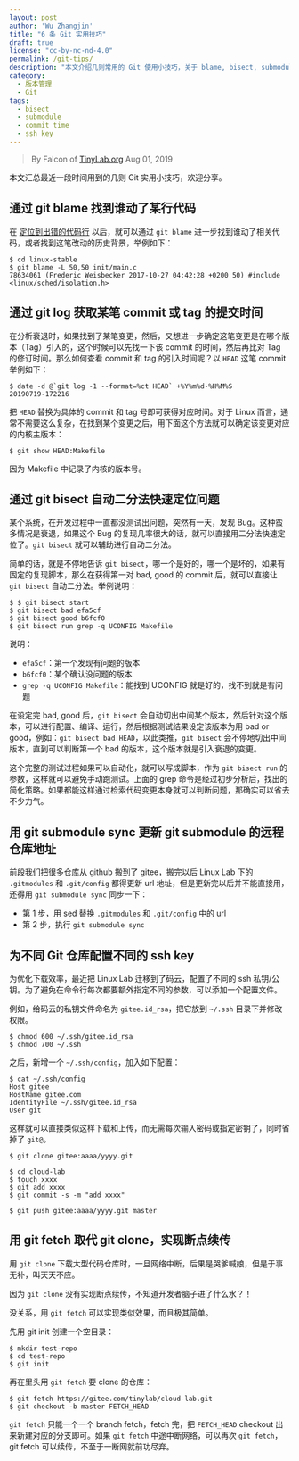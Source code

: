 ```yaml
---
layout: post
author: 'Wu Zhangjin'
title: "6 条 Git 实用技巧"
draft: true
license: "cc-by-nc-nd-4.0"
permalink: /git-tips/
description: "本文介绍几则常用的 Git 使用小技巧，关于 blame, bisect, submodule, commit time, ssh key ..."
category:
  - 版本管理
  - Git
tags:
  - bisect
  - submodule
  - commit time
  - ssh key
---
```


> By Falcon of [TinyLab.org][1]
> Aug 01, 2019

本文汇总最近一段时间用到的几则 Git 实用小技巧，欢迎分享。

## 通过 git blame 找到谁动了某行代码

在 [定位到出错的代码行](http://tinylab.org/bugfix-silence-raspi3-boot-warnings/) 以后，就可以通过 `git blame` 进一步找到谁动了相关代码，或者找到这笔改动的历史背景，举例如下：

    $ cd linux-stable
    $ git blame -L 50,50 init/main.c
    78634061 (Frederic Weisbecker 2017-10-27 04:42:28 +0200 50) #include <linux/sched/isolation.h>


## 通过 git log 获取某笔 commit 或 tag 的提交时间

在分析衰退时，如果找到了某笔变更，然后，又想进一步确定这笔变更是在哪个版本（Tag）引入的，这个时候可以先找一下该 commit 的时间，然后再比对 Tag 的修订时间。那么如何查看 commit 和 tag 的引入时间呢？以 `HEAD` 这笔 commit 举例如下：

    $ date -d @`git log -1 --format=%ct HEAD` +%Y%m%d-%H%M%S
    20190719-172216

把 `HEAD` 替换为具体的 commit 和 tag 号即可获得对应时间。对于 Linux 而言，通常不需要这么复杂，在找到某个变更之后，用下面这个方法就可以确定该变更对应的内核主版本：

    $ git show HEAD:Makefile

因为 Makefile 中记录了内核的版本号。

## 通过 git bisect 自动二分法快速定位问题


某个系统，在开发过程中一直都没测试出问题，突然有一天，发现 Bug。这种蛮多情况是衰退，如果这个 Bug 的复现几率很大的话，就可以直接用二分法快速定位了。`git bisect` 就可以辅助进行自动二分法。

简单的话，就是不停地告诉 `git bisect`，哪一个是好的，哪一个是坏的，如果有固定的复现脚本，那么在获得第一对 bad, good 的 commit 后，就可以直接让 `git bisect` 自动二分法。举例说明：

    $ $ git bisect start
    $ git bisect bad efa5cf
    $ git bisect good b6fcf0
    $ git bisect run grep -q UCONFIG Makefile

说明：

* `efa5cf`：第一个发现有问题的版本
* `b6fcf0`：某个确认没问题的版本
* `grep -q UCONFIG Makefile`：能找到 UCONFIG 就是好的，找不到就是有问题

在设定完 bad, good 后，`git bisect` 会自动切出中间某个版本，然后针对这个版本，可以进行配置、编译、运行，然后根据测试结果设定该版本为用 bad or good，例如：`git bisect bad HEAD`，以此类推，`git bisect` 会不停地切出中间版本，直到可以判断第一个 bad 的版本，这个版本就是引入衰退的变更。

这个完整的测试过程如果可以自动化，就可以写成脚本，作为 `git bisect run` 的参数，这样就可以避免手动跑测试。上面的 grep 命令是经过初步分析后，找出的简化策略。如果都能这样通过检索代码变更本身就可以判断问题，那确实可以省去不少力气。

## 用 git submodule sync 更新 git submodule 的远程仓库地址

前段我们把很多仓库从 github 搬到了 gitee，搬完以后 Linux Lab 下的 `.gitmodules` 和 `.git/config` 都得更新 url 地址，但是更新完以后并不能直接用，还得用 `git submodule sync` 同步一下：

* 第 1 步，用 sed 替换 `.gitmodules` 和 `.git/config` 中的 url
* 第 2 步，执行 `git submodule sync`

## 为不同 Git 仓库配置不同的 ssh key

为优化下载效率，最近把 Linux Lab 迁移到了码云，配置了不同的 ssh 私钥/公钥。为了避免在命令行每次都要额外指定不同的参数，可以添加一个配置文件。

例如，给码云的私钥文件命名为 `gitee.id_rsa`，把它放到 `~/.ssh` 目录下并修改权限。

    $ chmod 600 ~/.ssh/gitee.id_rsa
    $ chmod 700 ~/.ssh

之后，新增一个 `~/.ssh/config`，加入如下配置：

    $ cat ~/.ssh/config
    Host gitee
	HostName gitee.com
	IdentityFile ~/.ssh/gitee.id_rsa
	User git

这样就可以直接类似这样下载和上传，而无需每次输入密码或指定密钥了，同时省掉了 `git@`。

    $ git clone gitee:aaaa/yyyy.git

    $ cd cloud-lab
    $ touch xxxx
    $ git add xxxx
    $ git commit -s -m "add xxxx"

    $ git push gitee:aaaa/yyyy.git master

## 用 git fetch 取代 git clone，实现断点续传

用 `git clone` 下载大型代码仓库时，一旦网络中断，后果是哭爹喊娘，但是于事无补，叫天天不应。

因为 `git clone` 没有实现断点续传，不知道开发者脑子进了什么水？！

没关系，用 `git fetch` 可以实现类似效果，而且极其简单。

先用 git init 创建一个空目录：

    $ mkdir test-repo
    $ cd test-repo
    $ git init

再在里头用 `git fetch` 要 clone 的仓库：

    $ git fetch https://gitee.com/tinylab/cloud-lab.git
    $ git checkout -b master FETCH_HEAD

`git fetch` 只能一个一个 branch fetch，fetch 完，把 `FETCH_HEAD` checkout 出来新建对应的分支即可。如果 `git fetch` 中途中断网络，可以再次 `git fetch`，git fetch 可以续传，不至于一断网就前功尽弃。


[1]: http://tinylab.org
